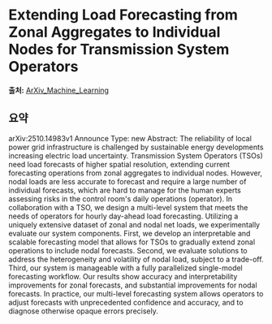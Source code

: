 # Extending Load Forecasting from Zonal Aggregates to Individual Nodes for Transmission System Operators

**출처:** [ArXiv_Machine_Learning](https://arxiv.org/abs/2510.14983)

## 요약
arXiv:2510.14983v1 Announce Type: new
Abstract: The reliability of local power grid infrastructure is challenged by sustainable energy developments increasing electric load uncertainty. Transmission System Operators (TSOs) need load forecasts of higher spatial resolution, extending current forecasting operations from zonal aggregates to individual nodes. However, nodal loads are less accurate to forecast and require a large number of individual forecasts, which are hard to manage for the human experts assessing risks in the control room's daily operations (operator). In collaboration with a TSO, we design a multi-level system that meets the needs of operators for hourly day-ahead load forecasting. Utilizing a uniquely extensive dataset of zonal and nodal net loads, we experimentally evaluate our system components. First, we develop an interpretable and scalable forecasting model that allows for TSOs to gradually extend zonal operations to include nodal forecasts. Second, we evaluate solutions to address the heterogeneity and volatility of nodal load, subject to a trade-off. Third, our system is manageable with a fully parallelized single-model forecasting workflow. Our results show accuracy and interpretability improvements for zonal forecasts, and substantial improvements for nodal forecasts. In practice, our multi-level forecasting system allows operators to adjust forecasts with unprecedented confidence and accuracy, and to diagnose otherwise opaque errors precisely.
